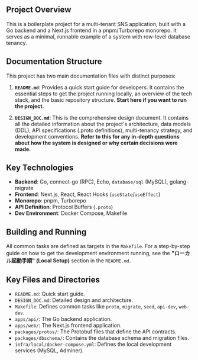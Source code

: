 ## Project Overview

This is a boilerplate project for a multi-tenant SNS application, built with a Go backend and a Next.js frontend in a pnpm/Turborepo monorepo. It serves as a minimal, runnable example of a system with row-level database tenancy.

## Documentation Structure

This project has two main documentation files with distinct purposes:

1.  **`README.md`**: Provides a quick start guide for developers. It contains the essential steps to get the project running locally, an overview of the tech stack, and the basic repository structure. **Start here if you want to run the project.**

2.  **`DESIGN_DOC.md`**: This is the comprehensive design document. It contains all the detailed information about the project's architecture, data models (DDL), API specifications (.proto definitions), multi-tenancy strategy, and development conventions. **Refer to this for any in-depth questions about how the system is designed or why certain decisions were made.**

## Key Technologies

*   **Backend**: Go, connect-go (RPC), Echo, `database/sql` (MySQL), golang-migrate
*   **Frontend**: Next.js, React, React Hooks (`useState`/`useEffect`)
*   **Monorepo**: pnpm, Turborepo
*   **API Definition**: Protocol Buffers (`.proto`)
*   **Dev Environment**: Docker Compose, Makefile

## Building and Running

All common tasks are defined as targets in the `Makefile`. For a step-by-step guide on how to get the development environment running, see the **"ローカル起動手順" (Local Setup)** section in the `README.md`.

## Key Files and Directories

*   `README.md`: Quick start guide.
*   `DESIGN_DOC.md`: Detailed design and architecture.
*   `Makefile`: Defines common tasks like `proto`, `migrate`, `seed`, `api-dev`, `web-dev`.
*   `apps/api/`: The Go backend application.
*   `apps/web/`: The Next.js frontend application.
*   `packages/protos/`: The Protobuf files that define the API contracts.
*   `packages/dbschema/`: Contains the database schema and migration files.
*   `infra/local/docker-compose.yml`: Defines the local development services (MySQL, Adminer).
